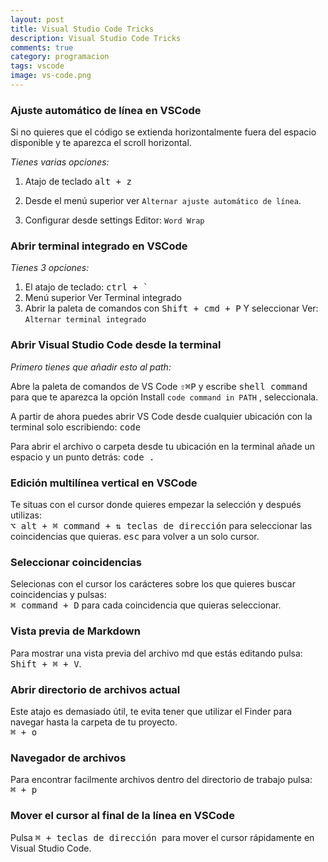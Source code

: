 ```yaml
---
layout: post
title: Visual Studio Code Tricks
description: Visual Studio Code Tricks
comments: true
category: programacion
tags: vscode
image: vs-code.png
---
```


### Ajuste automático de línea en VSCode

Si no quieres que el código se extienda horizontalmente fuera del espacio disponible y te aparezca el scroll horizontal.

*Tienes varias opciones:*

1. Atajo de teclado <kbd>alt + z</kbd>

2. Desde el menú superior ver `Alternar ajuste automático de línea`.

3. Configurar desde settings Editor: `Word Wrap`

### Abrir terminal integrado en VSCode

*Tienes 3 opciones:*

1. El atajo de teclado: <kbd>ctrl +  `</kbd>
2. Menú superior Ver Terminal integrado
3. Abrir la paleta de comandos con <kbd>Shift + cmd + P</kbd> Y seleccionar Ver: `Alternar terminal integrado`

### Abrir Visual Studio Code desde la terminal

*Primero tienes que añadir esto al path:*

Abre la paleta de comandos de VS Code <kbd>⇧⌘P</kbd> y escribe <kbd>shell command</kbd> para que te aparezca la opción Install `code command in PATH` , seleccionala.

A partir de ahora puedes abrir VS Code desde cualquier ubicación con la terminal solo escribiendo: <kbd>code</kbd>

Para abrir el archivo o carpeta desde tu ubicación en la terminal añade un espacio y un punto detrás: <kbd>code .</kbd>

### Edición multilínea vertical en VSCode

Te situas con el cursor donde quieres empezar la selección y después utilizas:<br> <kbd>⌥ alt + ⌘ command + ⇅ teclas de dirección</kbd> para seleccionar las coincidencias que quieras. <kbd>esc</kbd> para volver a un solo cursor.

### Seleccionar coincidencias
Selecionas con el cursor los carácteres sobre los que quieres buscar coincidencias y pulsas: <br><kbd>⌘ command + D</kbd> para cada coincidencia que quieras seleccionar.

### Vista previa de Markdown

Para mostrar una vista previa del archivo md que estás editando pulsa: <br> <kbd>Shift + ⌘ + V</kbd>.

### Abrir directorio de archivos actual
Este atajo es demasiado útil, te evita tener que utilizar el Finder para navegar hasta la carpeta de tu proyecto.<br>
<kbd>⌘ + o</kbd>

### Navegador de archivos
Para encontrar facilmente archivos dentro del directorio de trabajo pulsa: <br>
<kbd>⌘ + p</kbd>

### Mover el cursor al final de la línea en VSCode

Pulsa <kbd>⌘ + teclas de dirección </kbd> para mover el cursor rápidamente en Visual Studio Code.